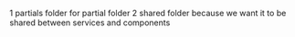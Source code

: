 1 partials folder for partial folder
2 shared folder because we want it to be shared between services and components
